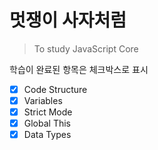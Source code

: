 # 멋쟁이 사자처럼

> To study JavaScript Core

학습이 완료된 항목은 체크박스로 표시

- [x] Code Structure
- [x] Variables
- [x] Strict Mode
- [x] Global This
- [x] Data Types
